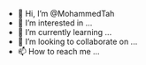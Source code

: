 - 👋 Hi, I’m @MohammedTah
- 👀 I’m interested in ...
- 🌱 I’m currently learning ...
- 💞️ I’m looking to collaborate on ...
- 📫 How to reach me ...

<!---
MohammedTah/MohammedTah is a ✨ special ✨ repository because its `README.md` (this file) appears on your GitHub profile.
You can click the Preview link to take a look at your changes.
--->
